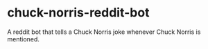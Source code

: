 # chuck-norris-reddit-bot
A reddit bot that tells a Chuck Norris joke whenever Chuck Norris is mentioned.
